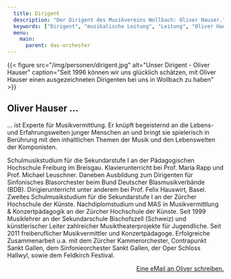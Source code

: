 ```yaml
---
  title: Dirigent
  description: "Der Dirigent des Musikvereins Wollbach: Oliver Hauser."
  keywords: ["Dirigent", "musikalische Leitung", "Leitung", "Oliver Hauser"]
  menu:
    main:
      parent: das-orchester
---
```


{{< figure src="/img/personen/dirigent.jpg"
           alt="Unser Dirigent - Oliver Hauser"
           caption="Seit 1996 können wir uns glücklich schätzen, mit Oliver Hauser einen ausgezeichneten Dirigenten bei uns in Wollbach zu haben" >}}

## Oliver Hauser ...
... ist Experte für Musikvermittlung. Er knüpft begeisternd an die Lebens-
und Erfahrungswelten junger Menschen an und bringt sie spielerisch in
Berührung mit den inhaltlichen Themen der Musik und den Lebenswelten der
Komponisten.

Schulmusikstudium für die Sekundarstufe I an der Pädagogischen Hochschule
Freiburg im Breisgau. Klavierunterricht bei Prof. Maria Rapp und Prof.
Michael Leuschner. Daneben Ausbildung zum Dirigenten für Sinfonisches
Blasorchester beim Bund Deutscher Blasmusikverbände (BDB).
Dirigierunterricht unter anderem bei Prof. Felix Hauswirt, Basel. Zweites
Schulmusikstudium für die Sekundarstufe I an der Zürcher Hochschule der
Künste. Nachdiplomstudium und MAS in Musikvermittlung &amp;
Konzertpädagogik an der Zürcher Hochschule der Künste. Seit 1999
Musiklehrer an der Sekundarschule Bischofszell (Schweiz) und
künstlerischer Leiter zahlreicher Musiktheaterprojekte für Jugendliche.
Seit 2011 freiberuflicher Musikvermittler und Konzertpädagoge. Erfolgreiche
Zusammenarbeit u.a. mit dem Zürcher Kammerorchester, Contrapunkt Sankt
Gallen, dem Sinfonieorchester Sankt Gallen, der Oper Schloss Hallwyl, sowie
dem Feldkirch Festival.

<p style="text-align: right;">
  <a href="mailto:oliver.hauser@mv-wollbach.de" target="_blank">Eine eMail an Oliver schreiben.</a>
</p>
